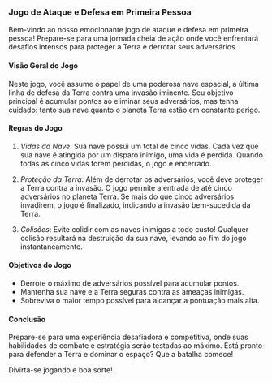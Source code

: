 ### Jogo de Ataque e Defesa em Primeira Pessoa

Bem-vindo ao nosso emocionante jogo de ataque e defesa em primeira pessoa! Prepare-se para uma jornada cheia de ação onde você enfrentará desafios intensos para proteger a Terra e derrotar seus adversários.

#### Visão Geral do Jogo

Neste jogo, você assume o papel de uma poderosa nave espacial, a última linha de defesa da Terra contra uma invasão iminente. Seu objetivo principal é acumular pontos ao eliminar seus adversários, mas tenha cuidado: tanto sua nave quanto o planeta Terra estão em constante perigo.

#### Regras do Jogo

1. *Vidas da Nave*: Sua nave possui um total de cinco vidas. Cada vez que sua nave é atingida por um disparo inimigo, uma vida é perdida. Quando todas as cinco vidas forem perdidas, o jogo é encerrado.

2. *Proteção da Terra*: Além de derrotar os adversários, você deve proteger a Terra contra a invasão. O jogo permite a entrada de até cinco adversários no planeta Terra. Se mais do que cinco adversários invadirem, o jogo é finalizado, indicando a invasão bem-sucedida da Terra.

3. *Colisões*: Evite colidir com as naves inimigas a todo custo! Qualquer colisão resultará na destruição da sua nave, levando ao fim do jogo instantaneamente.

#### Objetivos do Jogo

- Derrote o máximo de adversários possível para acumular pontos.
- Mantenha sua nave e a Terra seguras contra as ameaças inimigas.
- Sobreviva o maior tempo possível para alcançar a pontuação mais alta.

#### Conclusão

Prepare-se para uma experiência desafiadora e competitiva, onde suas habilidades de combate e estratégia serão testadas ao máximo. Está pronto para defender a Terra e dominar o espaço? Que a batalha comece!

Divirta-se jogando e boa sorte!
